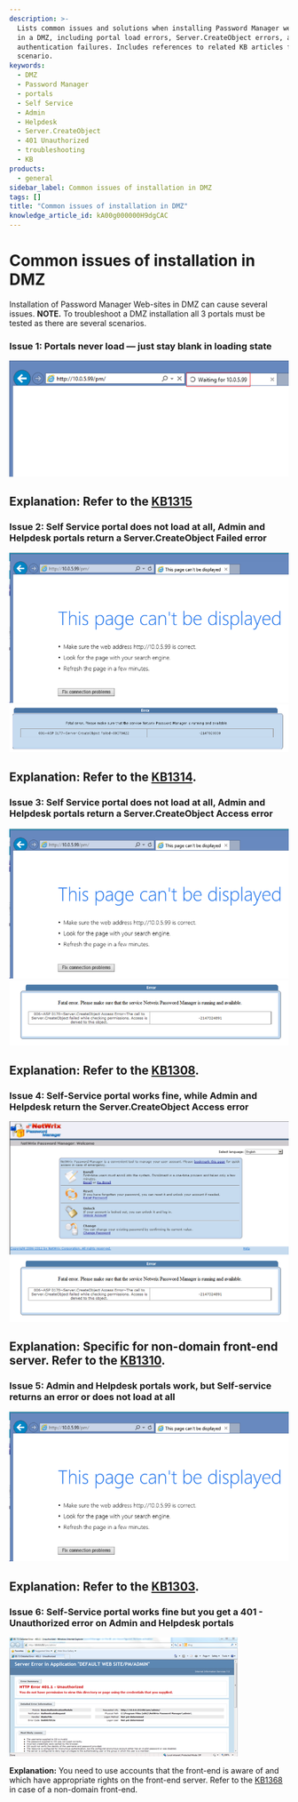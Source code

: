 ```yaml
---
description: >-
  Lists common issues and solutions when installing Password Manager web-sites
  in a DMZ, including portal load errors, Server.CreateObject errors, and
  authentication failures. Includes references to related KB articles for each
  scenario.
keywords:
  - DMZ
  - Password Manager
  - portals
  - Self Service
  - Admin
  - Helpdesk
  - Server.CreateObject
  - 401 Unauthorized
  - troubleshooting
  - KB
products:
  - general
sidebar_label: Common issues of installation in DMZ
tags: []
title: "Common issues of installation in DMZ"
knowledge_article_id: kA00g000000H9dgCAC
---
```


# Common issues of installation in DMZ

Installation of Password Manager Web-sites in DMZ can cause several issues. **NOTE.** To troubleshoot a DMZ installation all 3 portals must be tested as there are several scenarios.

### Issue 1: Portals never load — just stay blank in loading state

[![User-added image](./images/ka04u00000116cw_0EM700000005OPr.png)](https://netwrix.secure.force.com/kb/servlet/rtaImage?eid=ka40g000000Xe0L&feoid=00N700000032Pj2&refid=0EM700000005OPr)

**Explanation:** Refer to the [KB1315](https://kb.netwrix.com/1315)  
---------------

### Issue 2: Self Service portal does not load at all, Admin and Helpdesk portals return a Server.CreateObject Failed error

[![User-added image](./images/ka04u00000116cw_0EM700000005OPh.png)](https://netwrix.secure.force.com/kb/servlet/rtaImage?eid=ka40g000000Xe0L&feoid=00N700000032Pj2&refid=0EM700000005OPh) [![User-added image](./images/ka04u00000116cw_0EM700000005OPm.png)](https://netwrix.secure.force.com/kb/servlet/rtaImage?eid=ka40g000000Xe0L&feoid=00N700000032Pj2&refid=0EM700000005OPm)

**Explanation:** Refer to the [KB1314](https://kb.netwrix.com/1314).  
---------------

### Issue 3: Self Service portal does not load at all, Admin and Helpdesk portals return a Server.CreateObject Access error

[![User-added image](./images/ka04u00000116cw_0EM700000005OPh.png)](https://netwrix.secure.force.com/kb/servlet/rtaImage?eid=ka40g000000Xe0L&feoid=00N700000032Pj2&refid=0EM700000005OPh) [![User-added image](./images/ka04u00000116cw_0EM700000005Wbv.png)](https://netwrix.secure.force.com/kb/servlet/rtaImage?eid=ka40g000000Xe0L&feoid=00N700000032Pj2&refid=0EM700000005Wbv)

**Explanation:** Refer to the [KB1308](https://kb.netwrix.com/1308).  
---------------

### Issue 4: Self-Service portal works fine, while Admin and Helpdesk return the Server.CreateObject Access error

[![User-added image](./images/ka04u00000116cw_0EM700000005Wc0.png)](https://netwrix.secure.force.com/kb/servlet/rtaImage?eid=ka40g000000Xe0L&feoid=00N700000032Pj2&refid=0EM700000005Wc0) [![User-added image](./images/ka04u00000116cw_0EM700000005Wbv.png)](https://netwrix.secure.force.com/kb/servlet/rtaImage?eid=ka40g000000Xe0L&feoid=00N700000032Pj2&refid=0EM700000005Wbv)

**Explanation:** Specific for non-domain front-end server. Refer to the [KB1310](https://kb.netwrix.com/1310).  
---------------

### Issue 5: Admin and Helpdesk portals work, but Self-service returns an error or does not load at all

[![User-added image](./images/ka04u00000116cw_0EM700000005OPh.png)](https://netwrix.secure.force.com/kb/servlet/rtaImage?eid=ka40g000000Xe0L&feoid=00N700000032Pj2&refid=0EM700000005OPh)

**Explanation:** Refer to the [KB1303](https://kb.netwrix.com/1303).  
---------------

### Issue 6: Self-Service portal works fine but you get a 401 - Unauthorized error on Admin and Helpdesk portals

[![User-added image](./images/ka04u00000116cw_0EM700000005OQL.png)](https://netwrix.secure.force.com/kb/servlet/rtaImage?eid=ka40g000000Xe0L&feoid=00N700000032Pj2&refid=0EM700000005OQL)

**Explanation:** You need to use accounts that the front-end is aware of and which have appropriate rights on the front-end server. Refer to the [KB1368](https://kb.netwrix.com/1368) in case of a non-domain front-end.

